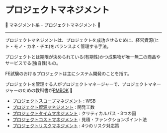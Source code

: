 # プロジェクトマネジメント

:dog: マネジメント系 - プロジェクトマネジメント :dog:

---

プロジェクトマネジメントは、プロジェクトを成功させるために、経営資源(ヒト・モノ・カネ・チエ)をバランスよく管理する手法。

プロジェクトとは期限が決められている(有期性)かつ成果物が唯一無二の商品やサービスでる(独自性)もの。

FE試験のおけるプロジェクトは主にシステム開発のことを指す。

プロジェクトを管理する人がプロジェクトマネージャーで、プロジェクトマネージャーのための教科書が[PMBOK](PMBOK.md) :dog:

- [プロジェクトスコープマネジメント](p_scope_m.md) : WSB
- [プロジェクト資源マネジメント](p_shigen_m.md) : 開発工数
- [プロジェクトタイムマネジメント](p_time_m.md) : クリティカルパス・3つの図
- [プロジェクトコストマネジメント](p_cost_m.md) : 見積・ファンクションポイント法
- [プロジェクトリスクマネジメント](p_risk_m.md) : 4つのリスク対応策

